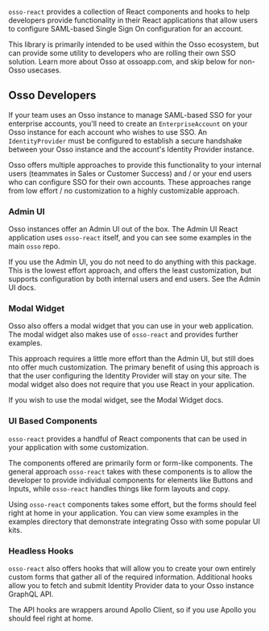 `osso-react` provides a collection of React components and hooks to help developers provide functionality in their React applications that allow users to configure SAML-based Single Sign On configuration for an account.

This library is primarily intended to be used within the Osso ecosystem, but can provide some utility to developers who are rolling their own SSO solution. Learn more about Osso at ossoapp.com, and skip below for non-Osso usecases.

## Osso Developers

If your team uses an Osso instance to manage SAML-based SSO for your enterprise accounts, you'll need to create an `EnterpriseAccount` on your Osso instance for each account who wishes to use SSO. An `IdentityProvider` must be configured to establish a secure handshake between your Osso instance and the account's Identity Provider instance.

Osso offers multiple approaches to provide this functionality to your internal users (teammates in Sales or Customer Success) and / or your end users who can configure SSO for their own accounts. These approaches range from low effort / no customization to a highly customizable approach.

### Admin UI

Osso instances offer an Admin UI out of the box. The Admin UI React application uses `osso-react` itself, and you can see some examples in the main `osso` repo.

If you use the Admin UI, you do not need to do anything with this package. This is the lowest effort approach, and offers the least customization, but supports configuration by both internal users and end users. See the Admin UI docs.

### Modal Widget

Osso also offers a modal widget that you can use in your web application. The modal widget also makes use of `osso-react` and provides further examples. 

This approach requires a little more effort than the Admin UI, but still does nto offer much customization. The primary benefit of using this approach is that the user configuring the Identity Provider will stay on your site. The modal widget also does not require that you use React in your application.

If you wish to use the modal widget, see the Modal Widget docs.

### UI Based Components

`osso-react` provides a handful of React components that can be used in your application with some customization.

The components offered are primarily form or form-like components. The general approach `osso-react` takes with these components is to allow the developer to provide individual components for elements like Buttons and Inputs, while `osso-react` handles things like form layouts and copy.

Using `osso-react` components takes some effort, but the forms should feel right at home in your application. You can view some examples in the examples directory that demonstrate integrating Osso with some popular UI kits.

### Headless Hooks

`osso-react` also offers hooks that will allow you to create your own entirely custom forms that gather all of the required information. Additional hooks allow you to fetch and submit Identity Provider data to your Osso instance GraphQL API.

The API hooks are wrappers around Apollo Client, so if you use Apollo you should feel right at home. 
